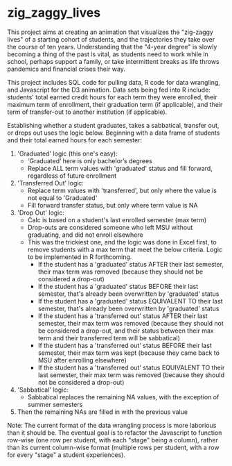 # zig_zaggy_lives

This project aims at creating an animation that visualizes the "zig-zaggy lives" of a starting cohort of students, and the trajectories they take over the course of ten years. Understanding that the "4-year degree" is slowly becoming a thing of the past is vital, as students need to work while in school, perhaps support a family, or take intermittent breaks as life throws pandemics and financial crises their way.

This project includes SQL code for pulling data, R code for data wrangling, and Javascript for the D3 animation. Data sets being fed into R include: students' total earned credit hours for each term they were enrolled, their maximum term of enrollment, their graduation term (if applicable), and their term of transfer-out to another institution (if applicable). 

Establishing whether a student graduates, takes a sabbatical, transfer out, or drops out uses the logic below. Beginning with a data frame of students and their total earned hours for each semester:

1. 'Graduated' logic (this one's easy):
    - ‘Graduated’ here is only bachelor’s degrees
    - Replace ALL term values with 'graduated' status and fill forward, regardless of future enrollment
2. 'Transferred Out' logic:
    - Replace term values with 'transferred', but only where the value is not equal to 'Graduated'
    - Fill forward transfer status, but only where term value is NA
3. 'Drop Out' logic:
    - Calc is based on a student's last enrolled semester (max term)
    - Drop-outs are considered someone who left MSU without graduating, and did not enroll elsewhere
    - This was the trickiest one, and the logic was done in Excel first, to remove students with a max term that meet the below criteria. Logic to be implemented in R forthcoming.
        - If the student has a 'graduated' status AFTER their last semester, their max term was removed (because they should not be considered a drop-out)	
        - If the student has a 'graduated' status BEFORE their last semester, that's already been overwritten by 'graduated' status
        - If the student has a 'graduated' status EQUIVALENT TO their last semester, that's already been overwritten by 'graduated' status
        - If the student has a 'transferred out' status AFTER their last semester, their max term was removed (because they should not be considered a drop-out, and their status between their max term and their transferred term will be sabbatical)
        - If the student has a 'transferred out' status BEFORE their last semester, their max term was kept (because they came back to MSU after enrolling elsewhere)
        - If the student has a 'transferred out' status EQUIVALENT TO their last semester, their max term was removed (because they should not be considered a drop-out)
4. 'Sabbatical' logic:
    - Sabbatical replaces the remaining NA values, with the exception of summer semesters
5. Then the remaining NAs are filled in with the previous value

Note: The current format of the data wrangling process is more laborious than it should be. The eventual goal is to refactor the Javascript to function row-wise (one row per student, with each "stage" being a column), rather than its current column-wise format (multiple rows per student, with a row for every "stage" a student experiences).